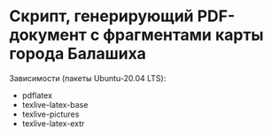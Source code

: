 # Скрипт, генерирующий PDF-документ с фрагментами карты города Балашиха

Зависимости (пакеты Ubuntu-20.04 LTS):

* pdflatex
* texlive-latex-base
* texlive-pictures
* texlive-latex-extr
